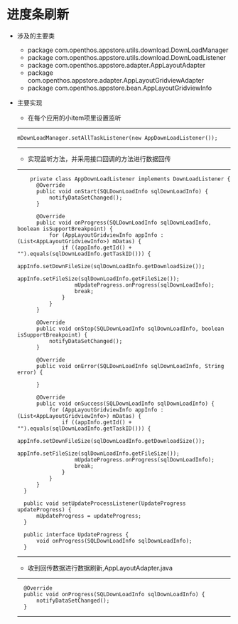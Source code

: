 # 进度条刷新

- 涉及的主要类
  - package com.openthos.appstore.utils.download.DownLoadManager
  - package com.openthos.appstore.utils.download.DownLoadListener
  - package com.openthos.appstore.adapter.AppLayoutAdapter
  - package com.openthos.appstore.adapter.AppLayoutGridviewAdapter
  - package com.openthos.appstore.bean.AppLayoutGridviewInfo
  
- 主要实现
  - 在每个应用的小item项里设置监听
  ***
      mDownLoadManager.setAllTaskListener(new AppDownLoadListener());
  ***
  - 实现监听方法，并采用接口回调的方法进行数据回传
  ***
          private class AppDownLoadListener implements DownLoadListener {
            @Override
            public void onStart(SQLDownLoadInfo sqlDownLoadInfo) {
                notifyDataSetChanged();
            }
    
            @Override
            public void onProgress(SQLDownLoadInfo sqlDownLoadInfo, boolean isSupportBreakpoint) {
                for (AppLayoutGridviewInfo appInfo : (List<AppLayoutGridviewInfo>) mDatas) {
                    if ((appInfo.getId() + "").equals(sqlDownLoadInfo.getTaskID())) {
                        appInfo.setDownFileSize(sqlDownLoadInfo.getDownloadSize());
                        appInfo.setFileSize(sqlDownLoadInfo.getFileSize());
                        mUpdateProgress.onProgress(sqlDownLoadInfo);
                        break;
                    }
                }
            }
    
            @Override
            public void onStop(SQLDownLoadInfo sqlDownLoadInfo, boolean isSupportBreakpoint) {
                notifyDataSetChanged();
            }
    
            @Override
            public void onError(SQLDownLoadInfo sqlDownLoadInfo, String error) {
    
            }
    
            @Override
            public void onSuccess(SQLDownLoadInfo sqlDownLoadInfo) {
                for (AppLayoutGridviewInfo appInfo : (List<AppLayoutGridviewInfo>) mDatas) {
                    if ((appInfo.getId() + "").equals(sqlDownLoadInfo.getTaskID())) {
                        appInfo.setDownFileSize(sqlDownLoadInfo.getDownloadSize());
                        appInfo.setFileSize(sqlDownLoadInfo.getFileSize());
                        mUpdateProgress.onProgress(sqlDownLoadInfo);
                        break;
                    }
                }
            }
        }
    
        public void setUpdateProcessListener(UpdateProgress updateProgress) {
            mUpdateProgress = updateProgress;
        }
    
        public interface UpdateProgress {
            void onProgress(SQLDownLoadInfo sqlDownLoadInfo);
        }
  ***
  
  - 收到回传数据进行数据刷新,AppLayoutAdapter.java
  ***
        @Override
        public void onProgress(SQLDownLoadInfo sqlDownLoadInfo) {
            notifyDataSetChanged();
        }
  ***
  
